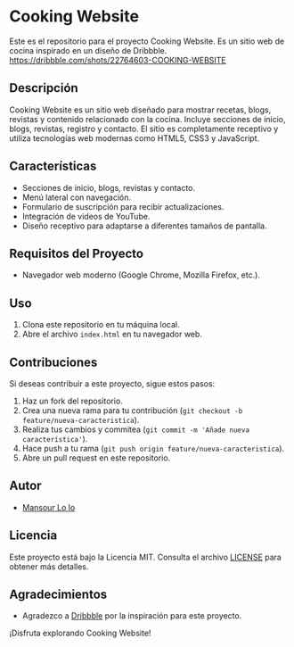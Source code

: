 # Cooking Website

Este es el repositorio para el proyecto Cooking Website. Es un sitio web de cocina inspirado en un diseño de Dribbble.
https://dribbble.com/shots/22764603-COOKING-WEBSITE 

## Descripción

Cooking Website es un sitio web diseñado para mostrar recetas, blogs, revistas y contenido relacionado con la cocina. Incluye secciones de inicio, blogs, revistas, registro y contacto. El sitio es completamente receptivo y utiliza tecnologías web modernas como HTML5, CSS3 y JavaScript.


## Características

- Secciones de inicio, blogs, revistas y contacto.
- Menú lateral con navegación.
- Formulario de suscripción para recibir actualizaciones.
- Integración de videos de YouTube.
- Diseño receptivo para adaptarse a diferentes tamaños de pantalla.

## Requisitos del Proyecto

- Navegador web moderno (Google Chrome, Mozilla Firefox, etc.).

## Uso

1. Clona este repositorio en tu máquina local.
2. Abre el archivo `index.html` en tu navegador web.

## Contribuciones

Si deseas contribuir a este proyecto, sigue estos pasos:

1. Haz un fork del repositorio.
2. Crea una nueva rama para tu contribución (`git checkout -b feature/nueva-caracteristica`).
3. Realiza tus cambios y commitea (`git commit -m 'Añade nueva característica'`).
4. Hace push a tu rama (`git push origin feature/nueva-caracteristica`).
5. Abre un pull request en este repositorio.

## Autor

- [Mansour Lo lo ](mansourlol440@gmail.com)

## Licencia

Este proyecto está bajo la Licencia MIT. Consulta el archivo [LICENSE](LICENSE) para obtener más detalles.

## Agradecimientos

- Agradezco a [Dribbble](https://dribbble.com) por la inspiración para este proyecto.

¡Disfruta explorando Cooking Website!
